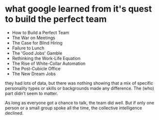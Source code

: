 # what google learned from it's quest to build the perfect team 


* How to Build a Perfect Team
* The War on Meetings
* The Case for Blind Hiring
* Failure to Lunch
* The 'Good Jobs' Gamble
* Rethinking the Work-Life Equation
* The Rise of White-Collar Automation
* The Post-Cubicle Office
* The New Dream Jobs

they had lots of data, but there was nothing showing that a mix of specific personality types or skills or backgrounds made any difference. The (who) part didn’t seem to matter.

As long as everyone got a chance to talk, the team did well. But if only one person or a small group spoke all the time, the collective intelligence declined.